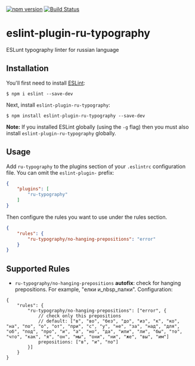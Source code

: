 [![npm version](https://badge.fury.io/js/eslint-plugin-ru-typography.svg)](https://badge.fury.io/js/eslint-plugin-ru-typography)
[![Build Status](https://travis-ci.org/doochik/eslint-plugin-ru-typography.svg?branch=master)](https://travis-ci.org/doochik/eslint-plugin-ru-typography)

# eslint-plugin-ru-typography

ESLunt typography linter for russian language

## Installation

You'll first need to install [ESLint](http://eslint.org):

```
$ npm i eslint --save-dev
```

Next, install `eslint-plugin-ru-typography`:

```
$ npm install eslint-plugin-ru-typography --save-dev
```

**Note:** If you installed ESLint globally (using the `-g` flag) then you must also install `eslint-plugin-ru-typography` globally.

## Usage

Add `ru-typography` to the plugins section of your `.eslintrc` configuration file. You can omit the `eslint-plugin-` prefix:

```json
{
    "plugins": [
        "ru-typography"
    ]
}
```


Then configure the rules you want to use under the rules section.

```json
{
    "rules": {
        "ru-typography/no-hanging-prepositions": "error"
    }
}
```

## Supported Rules

* `ru-typography/no-hanging-prepositions` **autofix**: check for hanging prepositions. For example, "елки и_nbsp_палки".
Configuration:
```
{
    "rules": {
        "ru-typography/no-hanging-prepositions": ["error", {
            // check only this prepositions
            // default: ["в", "во", "без", "до", "из", "к", "ко", "на", "по", "о", "от", "при", "с", "у", "не", "за", "над", "для", "об", "под", "про", "и", "а", "но", "да", "или", "ли", "бы", "то", "что", "как", "я", "он", "мы", "они", "ни", "же", "вы", "им"]
            prepositions: ["в", "и", "по"]
        }]
    }
}
```





